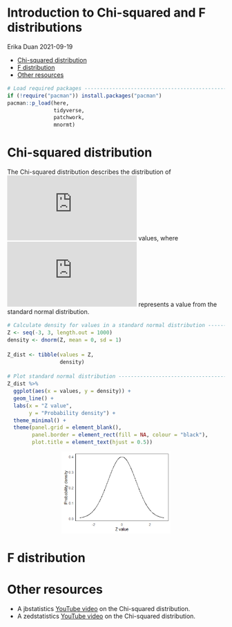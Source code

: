 Introduction to Chi-squared and F distributions
================
Erika Duan
2021-09-19

-   [Chi-squared distribution](#chi-squared-distribution)
-   [F distribution](#f-distribution)
-   [Other resources](#other-resources)

``` r
# Load required packages -------------------------------------------------------  
if (!require("pacman")) install.packages("pacman")
pacman::p_load(here,  
               tidyverse,
               patchwork,
               mnormt)   
```

# Chi-squared distribution

The Chi-squared distribution describes the distribution of
![Z^2](https://latex.codecogs.com/png.latex?Z%5E2 "Z^2") values, where
![Z](https://latex.codecogs.com/png.latex?Z "Z") represents a value from
the standard normal distribution.

``` r
# Calculate density for values in a standard normal distribution ---------------
Z <- seq(-3, 3, length.out = 1000)
density <- dnorm(Z, mean = 0, sd = 1)

Z_dist <- tibble(values = Z,
                 density)

# Plot standard normal distribution --------------------------------------------
Z_dist %>%
  ggplot(aes(x = values, y = density)) +
  geom_line() +
  labs(x = "Z value",
       y = "Probability density") + 
  theme_minimal() +
  theme(panel.grid = element_blank(),
        panel.border = element_rect(fill = NA, colour = "black"),
        plot.title = element_text(hjust = 0.5))  
```

<img src="st-chi_squared_and_F_distributions_files/figure-gfm/plot Z dist-1.png" width="50%" style="display: block; margin: auto;" />

# F distribution

# Other resources

-   A jbstatistics [YouTube
    video](https://www.youtube.com/watch?v=hcDb12fsbBU) on the
    Chi-squared distribution.  
-   A zedstatistics [YouTube
    video](https://www.youtube.com/watch?v=80ffqpZdKiA) on the
    Chi-squared distribution.
